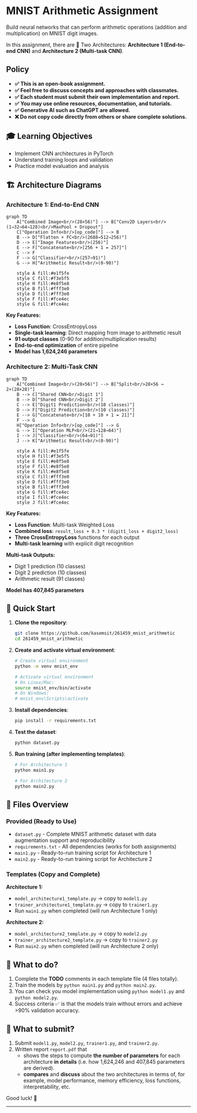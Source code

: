 # MNIST Arithmetic Assignment

Build neural networks that can perform arithmetic operations (addition and multiplication) on MNIST digit images.

In this assignment, there are 🎯 Two Architectures: **Architecture 1 (End-to-end CNN)** and  **Architecture 2 (Multi-task CNN)**.

## Policy

- **✅ This is an open-book assignment.**
- **✅ Feel free to discuss concepts and approaches with classmates.**
- **✅ Each student must submit their own implementation and report.**
- **✅ You may use online resources, documentation, and tutorials.**
- **✅ Generative AI such as ChatGPT are allowed.**
- **❌ Do not copy code directly from others or share complete solutions.**

## 🎓 Learning Objectives

- Implement CNN architectures in PyTorch
- Understand training loops and validation
- Practice model evaluation and analysis

## 🏗️ Architecture Diagrams

### **Architecture 1: End-to-End CNN**

```mermaid
graph TD
    A["Combined Image<br/>(28×56)"] --> B["Conv2D Layers<br/>(1→32→64→128)<br/>MaxPool + Dropout"]
    C["Operation Info<br/>[op_code]"] --> B
    B --> D["Flatten + FC<br/>(2688→512→256)"]
    D --> E["Image Features<br/>(256)"]
    E --> F["Concatenate<br/>[256 + 1 = 257]"]
    C --> F
    F --> G["Classifier<br/>(257→91)"]
    G --> H["Arithmetic Result<br/>(0-90)"]

    style A fill:#e1f5fe
    style C fill:#f3e5f5
    style H fill:#e8f5e8
    style B fill:#fff3e0
    style D fill:#fff3e0
    style F fill:#fce4ec
    style G fill:#fce4ec
```

**Key Features:**
- **Loss Function**: CrossEntropyLoss
- **Single-task learning**: Direct mapping from image to arithmetic result
- **91 output classes** (0-90 for addition/multiplication results)
- **End-to-end optimization** of entire pipeline
- **Model has 1,624,246 parameters**

### **Architecture 2: Multi-Task CNN**

```mermaid
graph TD
    A["Combined Image<br/>(28×56)"] --> B["Split<br/>28×56 → 2×(28×28)"]
    B --> C["Shared CNN<br/>Digit 1"]
    B --> D["Shared CNN<br/>Digit 2"]
    C --> E["Digit1 Prediction<br/>(10 classes)"]
    D --> F["Digit2 Prediction<br/>(10 classes)"]
    E --> G["Concatenate<br/>[10 + 10 + 1 = 21]"]
    F --> G
    H["Operation Info<br/>[op_code]"] --> G
    G --> I["Operation MLP<br/>(21→128→64)"]
    I --> J["Classifier<br/>(64→91)"]
    J --> K["Arithmetic Result<br/>(0-90)"]

    style A fill:#e1f5fe
    style H fill:#f3e5f5
    style E fill:#e8f5e8
    style F fill:#e8f5e8
    style K fill:#e8f5e8
    style C fill:#fff3e0
    style D fill:#fff3e0
    style B fill:#fff3e0
    style G fill:#fce4ec
    style I fill:#fce4ec
    style J fill:#fce4ec
```

**Key Features:**
- **Loss Function**: Multi-task Weighted Loss
- **Combined loss**: `result_loss + 0.3 * (digit1_loss + digit2_loss)`
- **Three CrossEntropyLoss** functions for each output
- **Multi-task learning** with explicit digit recognition

**Multi-task Outputs:**
- Digit 1 prediction (10 classes)
- Digit 2 prediction (10 classes)
- Arithmetic result (91 classes)

**Model has 407,845 parameters**

## 🚀 Quick Start

1. **Clone the repository**:
   ```bash
   git clone https://github.com/kasemsit/261459_mnist_arithmetic
   cd 261459_mnist_arithmetic
   ```

2. **Create and activate virtual environment**:
   ```bash
   # Create virtual environment
   python -m venv mnist_env

   # Activate virtual environment
   # On Linux/Mac:
   source mnist_env/bin/activate
   # On Windows:
   # mnist_env\Scripts\activate
   ```

3. **Install dependencies**:
   ```bash
   pip install -r requirements.txt
   ```

4. **Test the dataset**:
   ```bash
   python dataset.py
   ```

5. **Run training (after implementing templates)**:
   ```bash
   # For Architecture 1
   python main1.py

   # For Architecture 2
   python main2.py
   ```


## 📁 Files Overview

### **Provided (Ready to Use)**
- `dataset.py` - Complete MNIST arithmetic dataset with data augmentation support and reproducibility
- `requirements.txt` - All dependencies (works for both assignments)
- `main1.py` - Ready-to-run training script for Architecture 1
- `main2.py` - Ready-to-run training script for Architecture 2


### **Templates (Copy and Complete)**

**Architecture 1:**
- `model_architecture1_template.py` → copy to `model1.py`
- `trainer_architecture1_template.py` → copy to `trainer1.py`
- Run `main1.py` when completed (will run Architecture 1 only)

**Architecture 2:**
- `model_architecture2_template.py` → copy to `model2.py`
- `trainer_architecture2_template.py` → copy to `trainer2.py`
- Run `main2.py` when completed (will run Architecture 2 only)


## 📝 What to do?

1. Complete the **TODO** comments in each template file (4 files totally).
2. Train the models by `python main1.py` and `python main2.py`.
3. You can check you model implementation using `python model1.py` and `python model2.py`.
4. Success criteria ✅ is that the models train without errors and achieve >90% validation accuracy.
   
## 📝 What to submit?

1. Submit `model1.py`, `model2.py`, `trainer1.py`, and `trainer2.py`. 
2. Written report `report.pdf` that
   - shows the steps to compute **the number of parameters** for each architecture **in details** (i.e. how 1,624,246 and 407,845 parameters are derived).
   - **compares** and **discuss** about the two architectures in terms of, for example, model performance, memory efficiency, loss functions, interpretability, etc. 



Good luck! 🚀

---